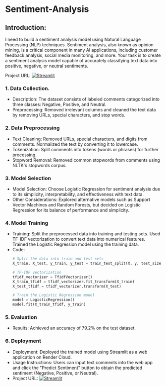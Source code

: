 # Sentiment-Analysis

## Introduction: 
I need to build a sentiment analysis model using Natural Language 
Processing (NLP) techniques. Sentiment analysis, also known as opinion mining, is a critical component in 
many AI applications, including customer feedback analysis, social media monitoring, and more. Your task 
is to create a sentiment analysis model capable of accurately classifying text data into positive, negative, 
or neutral sentiments.

Project URL:  [![Streamlit](https://img.shields.io/badge/Streamlit-%230077B5.svg?logo=streamlit&logoColor=white)](https://sentiment-analysis-r6k1.onrender.com)


### 1. Data Collection.
  - Description: The dataset consists of labeled comments categorized into three classes: Negative, Positive, and Neutral.
  - Preprocessing: Removed irrelevant columns and cleaned the text data by removing URLs, special characters, and stop words.

### 2. Data Preprocessing
- Text Cleaning: Removed URLs, special characters, and digits from comments. Normalized the text by converting it to lowercase.
- Tokenization: Split comments into tokens (words or phrases) for further processing.
- Stopword Removal: Removed common stopwords from comments using NLTK's stopwords corpus.

### 3. Model Selection
- Model Selection: Choose Logistic Regression for sentiment analysis due to its simplicity, interpretability, and effectiveness with text data.
- Other Considerations: Explored alternative models such as Support Vector Machines and Random Forests, but decided on Logistic Regression for its balance of performance and simplicity.

### 4. Model Training
  - Training: Split the preprocessed data into training and testing sets. Used TF-IDF vectorization to convert text data into numerical features. Trained the Logistic Regression model using the training data.
  - Code:
    ```python
    # Split the data into train and test sets
    X_train, X_test, y_train, y_test = train_test_split(X, y, test_size=0.3, random_state=30)
    
    # TF-IDF vectorization
    tfidf_vectorizer = TfidfVectorizer()
    X_train_tfidf = tfidf_vectorizer.fit_transform(X_train)
    X_test_tfidf = tfidf_vectorizer.transform(X_test)
    
    # Train the Logistic Regression model
    model = LogisticRegression()
    model.fit(X_train_tfidf, y_train)
    ```

### 5. Evaluation
- Results: Achieved an accuracy of 79.2% on the test dataset.

### 6. Deployment
- Deployment: Deployed the trained model using Streamlit as a web application on Render Cloud.
- Usage Instructions: Users can input text comments into the web app and click the "Predict Sentiment" button to obtain the predicted sentiment (Negative, Positive, or Neutral).
- Project URL:  [![Streamlit](https://img.shields.io/badge/Streamlit-%230077B5.svg?logo=streamlit&logoColor=white)](https://sentiment-analysis-r6k1.onrender.com)

